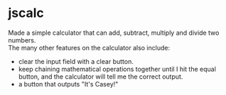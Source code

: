 # jscalc

Made a simple calculator that can add, subtract, multiply and divide two numbers.   
The many other features on the calculator also include: 
- clear the input field with a clear button. 
- keep chaining mathematical operations together until I hit the equal button, and the calculator will tell me the correct output. 
- a button that outputs "It's Casey!"


